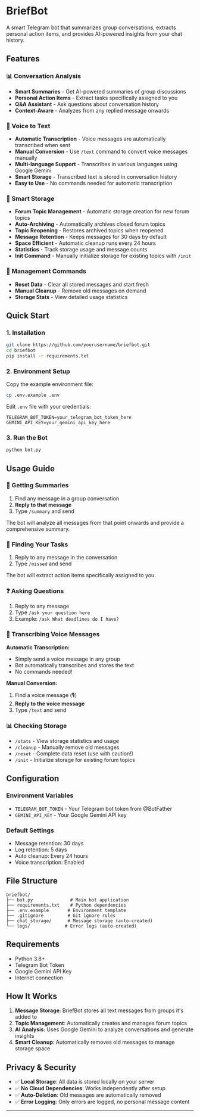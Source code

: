 # BriefBot

A smart Telegram bot that summarizes group conversations, extracts personal action items, and provides AI-powered insights from your chat history.

## Features

### 📊 Conversation Analysis
- **Smart Summaries** - Get AI-powered summaries of group discussions
- **Personal Action Items** - Extract tasks specifically assigned to you
- **Q&A Assistant** - Ask questions about conversation history
- **Context-Aware** - Analyzes from any replied message onwards

### 🎤 Voice to Text
- **Automatic Transcription** - Voice messages are automatically transcribed when sent
- **Manual Conversion** - Use `/text` command to convert voice messages manually
- **Multi-language Support** - Transcribes in various languages using Google Gemini
- **Smart Storage** - Transcribed text is stored in conversation history
- **Easy to Use** - No commands needed for automatic transcription

### 💾 Smart Storage
- **Forum Topic Management** - Automatic storage creation for new forum topics
- **Auto-Archiving** - Automatically archives closed forum topics
- **Topic Reopening** - Restores archived topics when reopened
- **Message Retention** - Keeps messages for 30 days by default
- **Space Efficient** - Automatic cleanup runs every 24 hours
- **Statistics** - Track storage usage and message counts
- **Init Command** - Manually initialize storage for existing topics with `/init`

### 🔧 Management Commands
- **Reset Data** - Clear all stored messages and start fresh
- **Manual Cleanup** - Remove old messages on demand
- **Storage Stats** - View detailed usage statistics

## Quick Start

### 1. Installation
```bash
git clone https://github.com/yourusername/briefbot.git
cd briefbot
pip install -r requirements.txt
```

### 2. Environment Setup
Copy the example environment file:
```bash
cp .env.example .env
```

Edit `.env` file with your credentials:
```
TELEGRAM_BOT_TOKEN=your_telegram_bot_token_here
GEMINI_API_KEY=your_gemini_api_key_here
```

### 3. Run the Bot
```bash
python bot.py
```

## Usage Guide

### 📝 Getting Summaries
1. Find any message in a group conversation
2. **Reply to that message**
3. Type `/summary` and send

The bot will analyze all messages from that point onwards and provide a comprehensive summary.

### 🎯 Finding Your Tasks
1. Reply to any message in the conversation
2. Type `/missed` and send

The bot will extract action items specifically assigned to you.

### ❓ Asking Questions
1. Reply to any message
2. Type `/ask your question here`
3. Example: `/ask What deadlines do I have?`

### 🎤 Transcribing Voice Messages

**Automatic Transcription:**
- Simply send a voice message in any group
- Bot automatically transcribes and stores the text
- No commands needed!

**Manual Conversion:**
1. Find a voice message (🎙️)
2. **Reply to the voice message**
3. Type `/text` and send

### 📊 Checking Storage
- `/stats` - View storage statistics and usage
- `/cleanup` - Manually remove old messages
- `/reset` - Complete data reset (use with caution!)
- `/init` - Initialize storage for existing forum topics

## Configuration

### Environment Variables
- `TELEGRAM_BOT_TOKEN` - Your Telegram bot token from @BotFather
- `GEMINI_API_KEY` - Your Google Gemini API key

### Default Settings
- Message retention: 30 days
- Log retention: 5 days
- Auto cleanup: Every 24 hours
- Voice transcription: Enabled

## File Structure

```
briefbot/
├── bot.py              # Main bot application
├── requirements.txt    # Python dependencies
├── .env.example       # Environment template
├── .gitignore         # Git ignore rules
├── chat_storage/      # Message storage (auto-created)
└── logs/             # Error logs (auto-created)
```

## Requirements

- Python 3.8+
- Telegram Bot Token
- Google Gemini API Key
- Internet connection

## How It Works

1. **Message Storage**: BriefBot stores all text messages from groups it's added to
2. **Topic Management**: Automatically creates and manages forum topics
3. **AI Analysis**: Uses Google Gemini to analyze conversations and generate insights
4. **Smart Cleanup**: Automatically removes old messages to manage storage space

## Privacy & Security

- ✅ **Local Storage**: All data is stored locally on your server
- ✅ **No Cloud Dependencies**: Works independently after setup
- ✅ **Auto-Deletion**: Old messages are automatically removed
- ✅ **Error Logging**: Only errors are logged, no personal message content


---

